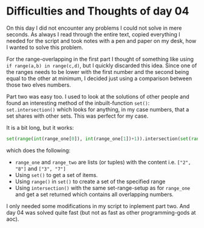 # Difficulties and Thoughts of day 04

On this day I did not encounter any problems I could not solve in mere seconds. As always I read through the entire text, copied everything I needed for the script and took notes with a pen and paper on my desk, how I wanted to solve this problem.

For the range-overlapping in the first part I thought of something like using `if range(a,b) in range(c,d)`, but I quickly discarded this idea. Since one of the ranges needs to be lower with the first number and the second being equal to the other at minimum, I decided just using a comparison between those two elves numbers.

Part two was easy too. I used to look at the solutions of other people and found an interesting method of the inbuilt-function `set()`: `set.intersection()` which looks for anything, in my case numbers, that a set shares with other sets. This was perfect for my case.

It is a bit long, but it works:

```python
set(range(int(range_one[0]), int(range_one[1])+1)).intersection(set(range(int(range_two[0]), int(range_two[1])+1)))
```

which does the following:

- `range_one` and `range_two` are lists (or tuples) with the content i.e. `["2", "8"]` and `["3", "7"]`
- Using `set()` to get a set of items.
- Using `range()` in `set()` to create a set of the specified range
- Using `intersection()` with the same set-range-setup as for `range_one` and get a set returned which contains all overlapping numbers.

I only needed some modifications in my script to inplement part two. And day 04 was solved quite fast (but not as fast as other programming-gods at aoc).